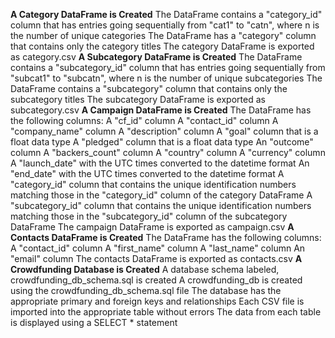 **A Category DataFrame is Created** 
The DataFrame contains a "category_id" column that has entries going sequentially from "cat1" to "catn", where n is the number of unique categories 
The DataFrame has a "category" column that contains only the category titles
The category DataFrame is exported as category.csv
**A Subcategory DataFrame is Created**
The DataFrame contains a "subcategory_id" column that has entries going sequentially from "subcat1" to "subcatn", where n is the number of unique subcategories 
The DataFrame contains a "subcategory" column that contains only the subcategory titles 
The subcategory DataFrame is exported as subcategory.csv
**A Campaign DataFrame is Created**
The DataFrame has the following columns: 
A "cf_id" column
A "contact_id" column
A "company_name" column
A "description" column
A "goal" column that is a float data type
A "pledged" column that is a float data type
An "outcome" column
A "backers_count" column
A "country" column
A "currency" column
A "launch_date" with the UTC times converted to the datetime format
An "end_date" with the UTC times converted to the datetime format
A "category_id" column that contains the unique identification numbers matching those in the "category_id" column of the category DataFrame
A "subcategory_id" column that contains the unique identification numbers matching those in the "subcategory_id" column of the subcategory DataFrame
The campaign DataFrame is exported as campaign.csv 
**A Contacts DataFrame is Created**
The DataFrame has the following columns: 
A "contact_id" column
A "first_name" column
A "last_name" column
An "email" column
The contacts DataFrame is exported as contacts.csv 
**A Crowdfunding Database is Created**
A database schema labeled, crowdfunding_db_schema.sql is created 
A crowdfunding_db is created using the crowdfunding_db_schema.sql file 
The database has the appropriate primary and foreign keys and relationships 
Each CSV file is imported into the appropriate table without errors 
The data from each table is displayed using a SELECT * statement 
